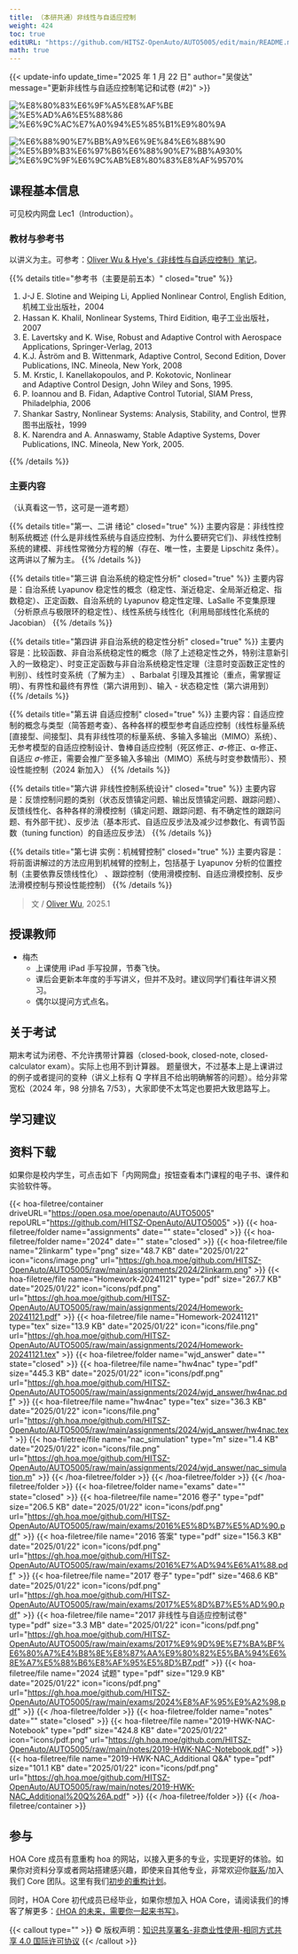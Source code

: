 ```yaml
---
title: （本研共通）非线性与自适应控制
weight: 424
toc: true
editURL: "https://github.com/HITSZ-OpenAuto/AUTO5005/edit/main/README.md"
math: true
---
```


{{< update-info update_time="2025 年 1 月 22 日" author="吴俊达" message="更新非线性与自适应控制笔记和试卷 (#2)" >}}


<div class="hoa-badge">

![%E8%80%83%E6%9F%A5%E8%AF%BE](https://img.shields.io/badge/%E8%80%83%E6%9F%A5%E8%AF%BE-green)
![%E5%AD%A6%E5%88%86](https://img.shields.io/badge/%E5%AD%A6%E5%88%86-2-moccasin)
![%E6%9C%AC%E7%A0%94%E5%85%B1%E9%80%9A](https://img.shields.io/badge/%E6%9C%AC%E7%A0%94%E5%85%B1%E9%80%9A-lightskyblue)

![%E6%88%90%E7%BB%A9%E6%9E%84%E6%88%90](https://img.shields.io/badge/%E6%88%90%E7%BB%A9%E6%9E%84%E6%88%90-gold)
![%E5%B9%B3%E6%97%B6%E6%88%90%E7%BB%A930%](https://img.shields.io/badge/%E5%B9%B3%E6%97%B6%E6%88%90%E7%BB%A9-30%25-wheat)
![%E6%9C%9F%E6%9C%AB%E8%80%83%E8%AF%9570%](https://img.shields.io/badge/%E6%9C%9F%E6%9C%AB%E8%80%83%E8%AF%95-70%25-wheat)

</div>

## 课程基本信息

可见校内网盘 Lec1（Introduction）。

### 教材与参考书

以讲义为主。可参考：[Oliver Wu & Hye's《非线性与自适应控制》笔记](https://oliverwu.top/nac.html)。

{{% details title="参考书（主要是前五本）" closed="true" %}}

1. J-J E. Slotine and Weiping Li, Applied Nonlinear Control, English Edition, 机械工业出版社，2004
2. Hassan K. Khalil, Nonlinear Systems, Third Eidition, 电子工业出版社，2007
3. E. Lavertsky and K. Wise, Robust and Adaptive Control with Aerospace Applications, Springer-Verlag, 2013
4. K.J. Åström and B. Wittenmark, Adaptive Control, Second Edition, Dover Publications, INC. Mineola, New York, 2008
5. M. Krstic, I. Kanellakopoulos, and P. Kokotovic, Nonlinear and Adaptive Control Design, John Wiley and Sons, 1995.
6. P. Ioannou and B. Fidan, Adaptive Control  Tutorial, SIAM Press, Philadelphia, 2006
7. Shankar Sastry, Nonlinear Systems: Analysis, Stability, and Control, 世界图书出版社，1999
8. K. Narendra and A. Annaswamy, Stable Adaptive Systems, Dover Publications, INC. Mineola, New York, 2005.

{{% /details %}}

### 主要内容

（认真看这一节，这可是一道考题）

{{% details title="第一、二讲 绪论" closed="true" %}}
主要内容是：非线性控制系统概述 (什么是非线性系统与自适应控制、为什么要研究它们)、非线性控制系统的建模、非线性常微分方程的解（存在、唯一性，主要是 Lipschitz 条件）。这两讲以了解为主。
{{% /details %}}

{{% details title="第三讲 自治系统的稳定性分析" closed="true" %}}
主要内容是：自治系统 Lyapunov 稳定性的概念（稳定性、渐近稳定、全局渐近稳定、指数稳定）、正定函数、自治系统的 Lyapunov 稳定性定理、LaSalle 不变集原理（分析原点与极限环的稳定性）、线性系统与线性化（利用局部线性化系统的 Jacobian）
{{% /details %}}

{{% details title="第四讲 非自治系统的稳定性分析" closed="true" %}}
主要内容是：比较函数、非自治系统稳定性的概念（除了上述稳定性之外，特别注意新引入的一致稳定）、时变正定函数与非自治系统稳定性定理（注意时变函数正定性的判别）、线性时变系统（了解为主） 、Barbalat 引理及其推论（重点，需掌握证明）、有界性和最终有界性（第六讲用到）、输入 - 状态稳定性（第六讲用到）
{{% /details %}}

{{% details title="第五讲 自适应控制" closed="true" %}}
主要内容：自适应控制的概念与类型（简答题考查）、各种各样的模型参考自适应控制（线性标量系统[直接型、间接型]、具有非线性项的标量系统、多输入多输出（MIMO）系统）、无参考模型的自适应控制设计、鲁棒自适应控制（死区修正、𝜎-修正、α-修正、自适应 𝜎-修正，需要会推广至多输入多输出（MIMO）系统与时变参数情形）、预设性能控制（2024 新加入）
{{% /details %}}

{{% details title="第六讲 非线性控制系统设计" closed="true" %}}
主要内容是：反馈控制问题的类别（状态反馈镇定问题、输出反馈镇定问题、跟踪问题）、反馈线性化、各种各样的滑模控制（镇定问题、跟踪问题、有不确定性的跟踪问题、有外部干扰）、反步法（基本形式、自适应反步法及减少过参数化、有调节函数（tuning function）的自适应反步法）
{{% /details %}}

{{% details title="第七讲 实例：机械臂控制" closed="true" %}}
主要内容是：将前面讲解过的方法应用到机械臂的控制上，包括基于 Lyapunov 分析的位置控制（主要依靠反馈线性化） 、跟踪控制（使用滑模控制、自适应滑模控制、反步法滑模控制与预设性能控制）
{{% /details %}}

> 文 / [Oliver Wu](https://github.com/OliverWu515), 2025.1

## 授课教师

- 梅杰
  - 上课使用 iPad 手写投屏，节奏飞快。
  - 课后会更新本年度的手写讲义，但并不及时。建议同学们看往年讲义预习。
  - 偶尔以提问方式点名。

## 关于考试

期末考试为闭卷、不允许携带计算器（closed-book, closed-note, closed-calculator exam）。实际上也用不到计算器。
题量很大，不过基本上是上课讲过的例子或者提问的变种（讲义上标有 Q 字样且不给出明确解答的问题）。给分非常宽松（2024 年，98 分排名 7/53），大家即使不太笃定也要把大致思路写上。

## 学习建议

## 资料下载

如果你是校内学生，可点击如下「内网网盘」按钮查看本门课程的电子书、课件和实验软件等。

{{< hoa-filetree/container driveURL="https://open.osa.moe/openauto/AUTO5005" repoURL="https://github.com/HITSZ-OpenAuto/AUTO5005" >}}
{{< hoa-filetree/folder name="assignments" date="" state="closed" >}}
{{< hoa-filetree/folder name="2024" date="" state="closed" >}}
{{< hoa-filetree/file name="2linkarm" type="png" size="48.7 KB" date="2025/01/22" icon="icons/image.png" url="https://gh.hoa.moe/github.com/HITSZ-OpenAuto/AUTO5005/raw/main/assignments/2024/2linkarm.png" >}}
{{< hoa-filetree/file name="Homework-20241121" type="pdf" size="267.7 KB" date="2025/01/22" icon="icons/pdf.png" url="https://gh.hoa.moe/github.com/HITSZ-OpenAuto/AUTO5005/raw/main/assignments/2024/Homework-20241121.pdf" >}}
{{< hoa-filetree/file name="Homework-20241121" type="tex" size="13.9 KB" date="2025/01/22" icon="icons/file.png" url="https://gh.hoa.moe/github.com/HITSZ-OpenAuto/AUTO5005/raw/main/assignments/2024/Homework-20241121.tex" >}}
{{< hoa-filetree/folder name="wjd_answer" date="" state="closed" >}}
{{< hoa-filetree/file name="hw4nac" type="pdf" size="445.3 KB" date="2025/01/22" icon="icons/pdf.png" url="https://gh.hoa.moe/github.com/HITSZ-OpenAuto/AUTO5005/raw/main/assignments/2024/wjd_answer/hw4nac.pdf" >}}
{{< hoa-filetree/file name="hw4nac" type="tex" size="36.3 KB" date="2025/01/22" icon="icons/file.png" url="https://gh.hoa.moe/github.com/HITSZ-OpenAuto/AUTO5005/raw/main/assignments/2024/wjd_answer/hw4nac.tex" >}}
{{< hoa-filetree/file name="nac_simulation" type="m" size="1.4 KB" date="2025/01/22" icon="icons/file.png" url="https://gh.hoa.moe/github.com/HITSZ-OpenAuto/AUTO5005/raw/main/assignments/2024/wjd_answer/nac_simulation.m" >}}
{{< /hoa-filetree/folder >}}
{{< /hoa-filetree/folder >}}
{{< /hoa-filetree/folder >}}
{{< hoa-filetree/folder name="exams" date="" state="closed" >}}
{{< hoa-filetree/file name="2016 卷子" type="pdf" size="206.5 KB" date="2025/01/22" icon="icons/pdf.png" url="https://gh.hoa.moe/github.com/HITSZ-OpenAuto/AUTO5005/raw/main/exams/2016%E5%8D%B7%E5%AD%90.pdf" >}}
{{< hoa-filetree/file name="2016 答案" type="pdf" size="156.3 KB" date="2025/01/22" icon="icons/pdf.png" url="https://gh.hoa.moe/github.com/HITSZ-OpenAuto/AUTO5005/raw/main/exams/2016%E7%AD%94%E6%A1%88.pdf" >}}
{{< hoa-filetree/file name="2017 卷子" type="pdf" size="468.6 KB" date="2025/01/22" icon="icons/pdf.png" url="https://gh.hoa.moe/github.com/HITSZ-OpenAuto/AUTO5005/raw/main/exams/2017%E5%8D%B7%E5%AD%90.pdf" >}}
{{< hoa-filetree/file name="2017 非线性与自适应控制试卷" type="pdf" size="3.3 MB" date="2025/01/22" icon="icons/pdf.png" url="https://gh.hoa.moe/github.com/HITSZ-OpenAuto/AUTO5005/raw/main/exams/2017%E9%9D%9E%E7%BA%BF%E6%80%A7%E4%B8%8E%E8%87%AA%E9%80%82%E5%BA%94%E6%8E%A7%E5%88%B6%E8%AF%95%E5%8D%B7.pdf" >}}
{{< hoa-filetree/file name="2024 试题" type="pdf" size="129.9 KB" date="2025/01/22" icon="icons/pdf.png" url="https://gh.hoa.moe/github.com/HITSZ-OpenAuto/AUTO5005/raw/main/exams/2024%E8%AF%95%E9%A2%98.pdf" >}}
{{< /hoa-filetree/folder >}}
{{< hoa-filetree/folder name="notes" date="" state="closed" >}}
{{< hoa-filetree/file name="2019-HWK-NAC-Notebook" type="pdf" size="424.8 KB" date="2025/01/22" icon="icons/pdf.png" url="https://gh.hoa.moe/github.com/HITSZ-OpenAuto/AUTO5005/raw/main/notes/2019-HWK-NAC-Notebook.pdf" >}}
{{< hoa-filetree/file name="2019-HWK-NAC_Additional Q&A" type="pdf" size="101.1 KB" date="2025/01/22" icon="icons/pdf.png" url="https://gh.hoa.moe/github.com/HITSZ-OpenAuto/AUTO5005/raw/main/notes/2019-HWK-NAC_Additional%20Q%26A.pdf" >}}
{{< /hoa-filetree/folder >}}
{{< /hoa-filetree/container >}}

## 参与

HOA Core 成员有意重构 hoa 的网站，以接入更多的专业，实现更好的体验。如果你对资料分享或者网站搭建感兴趣，即使来自其他专业，非常欢迎你[联系](mailto:hi@hoa.moe)/加入我们 Core 团队。这里有我们[初步的重构计划](https://historical-mousepad-286.notion.site/HOA-1f71751ad5fe80978c70d9e32330d7e6)。

同时，HOA Core 初代成员已经毕业，如果你想加入 HOA Core，请阅读我们的博客了解更多：[《HOA 的未来，需要你一起来书写》](https://hoa.moe/news/future-of-hoa)。

{{< callout type="" >}}
  © 版权声明：[知识共享署名-非商业性使用-相同方式共享 4.0 国际许可协议](https://creativecommons.org/licenses/by-nc-sa/4.0/)
{{< /callout >}}


